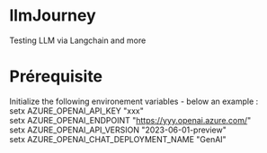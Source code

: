 # llmJourney
Testing LLM via Langchain and more


# Prérequisite
Initialize the following environement variables - below an example :  
setx AZURE_OPENAI_API_KEY "xxx"  
setx AZURE_OPENAI_ENDPOINT "https://yyy.openai.azure.com/"  
setx AZURE_OPENAI_API_VERSION "2023-06-01-preview"  
setx AZURE_OPENAI_CHAT_DEPLOYMENT_NAME "GenAI"  
